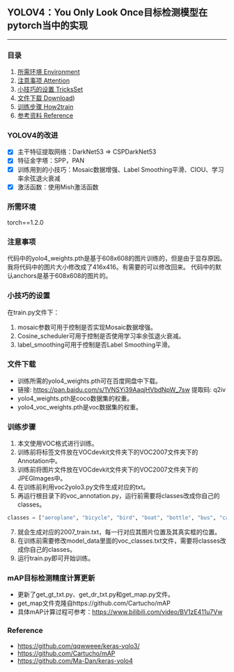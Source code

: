 ## YOLOV4：You Only Look Once目标检测模型在pytorch当中的实现
---

### 目录
1. [所需环境 Environment](#所需环境)
2. [注意事项 Attention](#注意事项)
3. [小技巧的设置 TricksSet](#小技巧的设置)
4. [文件下载 Download](#文件下载))
5. [训练步骤 How2train](#训练步骤)
6. [参考资料 Reference](#Reference)

### YOLOV4的改进
- [x] 主干特征提取网络：DarkNet53 => CSPDarkNet53
- [x] 特征金字塔：SPP，PAN
- [x] 训练用到的小技巧：Mosaic数据增强、Label Smoothing平滑、CIOU、学习率余弦退火衰减
- [x] 激活函数：使用Mish激活函数

### 所需环境
torch==1.2.0

### 注意事项

代码中的yolo4_weights.pth是基于608x608的图片训练的，但是由于显存原因。我将代码中的图片大小修改成了416x416。有需要的可以修改回来。 代码中的默认anchors是基于608x608的图片的。

### 小技巧的设置
在train.py文件下：

1. mosaic参数可用于控制是否实现Mosaic数据增强。
2. Cosine_scheduler可用于控制是否使用学习率余弦退火衰减。
3. label_smoothing可用于控制是否Label Smoothing平滑。

### 文件下载
- 训练所需的yolo4_weights.pth可在百度网盘中下载。
- 链接: https://pan.baidu.com/s/1VNSYi39AaqjHVbdNpW_7sw 提取码: q2iv
- yolo4_weights.pth是coco数据集的权重。
- yolo4_voc_weights.pth是voc数据集的权重。

### 训练步骤
1. 本文使用VOC格式进行训练。
2. 训练前将标签文件放在VOCdevkit文件夹下的VOC2007文件夹下的Annotation中。
3. 训练前将图片文件放在VOCdevkit文件夹下的VOC2007文件夹下的JPEGImages中。
4. 在训练前利用voc2yolo3.py文件生成对应的txt。
5. 再运行根目录下的voc_annotation.py，运行前需要将classes改成你自己的classes。

```python
classes = ["aeroplane", "bicycle", "bird", "boat", "bottle", "bus", "car", "cat", "chair", "cow", "diningtable", "dog", "horse", "motorbike", "person", "pottedplant", "sheep", "sofa", "train", "tvmonitor"]
```
7. 就会生成对应的2007_train.txt，每一行对应其图片位置及其真实框的位置。
8. 在训练前需要修改model_data里面的voc_classes.txt文件，需要将classes改成你自己的classes。
9. 运行train.py即可开始训练。

### mAP目标检测精度计算更新
- 更新了get_gt_txt.py、get_dr_txt.py和get_map.py文件。
- get_map文件克隆自https://github.com/Cartucho/mAP
- 具体mAP计算过程可参考：https://www.bilibili.com/video/BV1zE411u7Vw

### Reference
- https://github.com/qqwweee/keras-yolo3/
- https://github.com/Cartucho/mAP
- https://github.com/Ma-Dan/keras-yolo4
